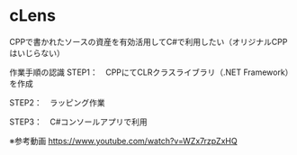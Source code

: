 # cLens
CPPで書かれたソースの資産を有効活用してC#で利用したい（オリジナルCPPはいじらない）

作業手順の認識
STEP1：　CPPにてCLRクラスライブラリ（.NET Framework）を作成

STEP2：　ラッピング作業

STEP3：　C#コンソールアプリで利用


※参考動画
https://www.youtube.com/watch?v=WZx7rzpZxHQ
